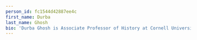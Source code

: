 ```yaml
---
person_id: fc1544d42887ee4c
first_name: Durba
last_name: Ghosh
bio: 'Durba Ghosh is Associate Professor of History at Cornell University, where she teaches the history of the Indian subcontinent and is currently working on a book about political violence.'
---
```


